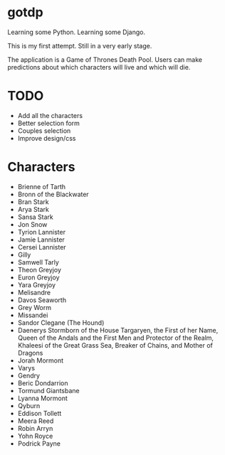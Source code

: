 # gotdp

Learning some Python. Learning some Django.

This is my first attempt. Still in a very early stage.

The application is a Game of Thrones Death Pool. Users can make
predictions about which characters will live and which will die.

# TODO

* Add all the characters
* Better selection form
* Couples selection
* Improve design/css

# Characters

* Brienne of Tarth
* Bronn of the Blackwater
* Bran Stark
* Arya Stark
* Sansa Stark
* Jon Snow
* Tyrion Lannister
* Jamie Lannister
* Cersei Lannister
* Gilly
* Samwell Tarly
* Theon Greyjoy
* Euron Greyjoy
* Yara Greyjoy
* Melisandre
* Davos Seaworth
* Grey Worm
* Missandei
* Sandor Clegane (The Hound)
* Daenerys Stormborn of the House Targaryen, the First of her Name, Queen of the Andals and the First Men and Protector of the Realm, Khaleesi of the Great Grass Sea, Breaker of Chains, and Mother of Dragons 
* Jorah Mormont 
* Varys
* Gendry
* Beric Dondarrion
* Tormund Giantsbane
* Lyanna Mormont
* Qyburn
* Eddison Tollett
* Meera Reed
* Robin Arryn
* Yohn Royce
* Podrick Payne
